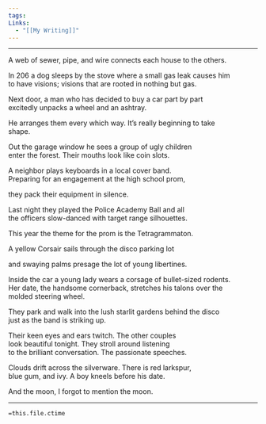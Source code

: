 ```yaml
---
tags: 
Links:
  - "[[My Writing]]"
---
```

- - -

A web of sewer, pipe, and wire connects each house to the others. 

In 206 a dog sleeps by the stove where a small gas leak causes him   
to have visions; visions that are rooted in nothing but gas. 

Next door, a man who has decided to buy a car part by part   
excitedly unpacks a wheel and an ashtray. 

He arranges them every which way. It’s really beginning to take   
shape. 

Out the garage window he sees a group of ugly children   
enter the forest. Their mouths look like coin slots. 

A neighbor plays keyboards in a local cover band.   
Preparing for an engagement at the high school prom, 

they pack their equipment in silence. 

Last night they played the Police Academy Ball and all   
the officers slow-danced with target range silhouettes. 

This year the theme for the prom is the Tetragrammaton. 

A yellow Corsair sails through the disco parking lot 

and swaying palms presage the lot of young libertines. 

Inside the car a young lady wears a corsage of bullet-sized rodents.   
Her date, the handsome cornerback, stretches his talons over the   
molded steering wheel. 

They park and walk into the lush starlit gardens behind the disco   
just as the band is striking up. 

Their keen eyes and ears twitch. The other couples   
look beautiful tonight. They stroll around listening   
to the brilliant conversation. The passionate speeches. 

Clouds drift across the silverware. There is red larkspur,   
blue gum, and ivy. A boy kneels before his date. 

And the moon, I forgot to mention the moon.







- - -
`=this.file.ctime`